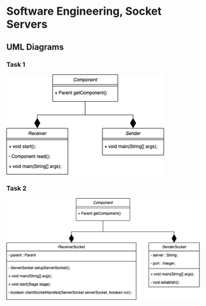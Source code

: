 # Software Engineering, Socket Servers

## UML Diagrams

### Task 1

![Task1 Uml Diagram](images/image.png)

### Task 2

![Task2 Uml Diagram](images/image-1.png)
